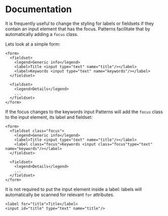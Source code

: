 # Documentation

It is frequently useful to change the styling for labels or fieldsets if
they contain an input element that has the focus. Patterns facilitate
that by automatically adding a `focus` class.

Lets look at a simple form:

    <form>
      <fieldset>
        <legend>Generic info</legend>
        <label>Title <input type="text" name="title"/></label>
        <label>Keywords <input type="text" name="keywords"/></label>
      </fieldset>

      <fieldset>
        <legend>Details</legend>
        ...
      </fieldset>
    </form>

If the focus changes to the keywords input Patterns will add the `focus`
class to the input element, its label and fieldset:

    <form>
      <fieldset class="focus">
        <legend>Generic info</legend>
        <label>Title <input type="text" name="title"/></label>
        <label class="focus">Keywords <input class="focus"type="text" name="keywords"/></label>
      </fieldset>

      <fieldset>
        <legend>Details</legend>
        ...
      </fieldset>
    </form>

It is not required to put the input element inside a label: labels will
automatically be scanned for relevant `for` attributes.

    <label for="title">Title</label>
    <input id="title" type="text" name="title"/>